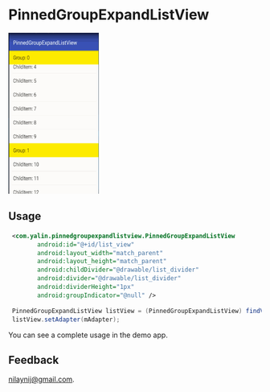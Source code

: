 # PinnedGroupExpandListView

<img src="https://github.com/jinkg/Screenshots/blob/master/PinnedGroupExpandListView/pinned_group_expand_listview.gif" width="180" height="320">

## Usage

```xml
 <com.yalin.pinnedgroupexpandlistview.PinnedGroupExpandListView
        android:id="@+id/list_view"
        android:layout_width="match_parent"
        android:layout_height="match_parent"
        android:childDivider="@drawable/list_divider"
        android:divider="@drawable/list_divider"
        android:dividerHeight="1px"
        android:groupIndicator="@null" />
```

```java
 PinnedGroupExpandListView listView = (PinnedGroupExpandListView) findViewById(R.id.list_view);
 listView.setAdapter(mAdapter);
```

You can see a complete usage in the demo app.

## Feedback

nilaynij@gmail.com.
